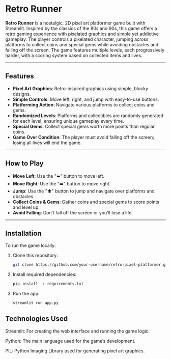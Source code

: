 # Retro Runner

**Retro Runner** is a nostalgic, 2D pixel art platformer game built with Streamlit. Inspired by the classics of the 80s and 90s, this game offers a retro gaming experience with pixelated graphics and simple yet addictive gameplay. The player controls a pixelated character, jumping across platforms to collect coins and special gems while avoiding obstacles and falling off the screen. The game features multiple levels, each progressively harder, with a scoring system based on collected items and lives.

---

## Features

- **Pixel Art Graphics**: Retro-inspired graphics using simple, blocky designs.
- **Simple Controls**: Move left, right, and jump with easy-to-use buttons.
- **Platforming Action**: Navigate various platforms to collect coins and gems.
- **Randomized Levels**: Platforms and collectibles are randomly generated for each level, ensuring unique gameplay every time.
- **Special Gems**: Collect special gems worth more points than regular coins.
- **Game Over Condition**: The player must avoid falling off the screen; losing all lives will end the game.

---

## How to Play

- **Move Left**: Use the "⬅️" button to move left.
- **Move Right**: Use the "➡️" button to move right.
- **Jump**: Use the "⬆️" button to jump and navigate over platforms and obstacles.
- **Collect Coins & Gems**: Gather coins and special gems to score points and level up.
- **Avoid Falling**: Don’t fall off the screen or you’ll lose a life.

---

## Installation

To run the game locally:

1. Clone this repository:

   ```bash
   git clone https://github.com/your-username/retro-pixel-platformer.git

2. Install required dependencies:

   ```bash
   pip install -r requirements.txt

3. Run the app:

   ```bash
   streamlit run app.py


## Technologies Used
Streamlit: For creating the web interface and running the game logic.

Python: The main language used for the game’s development.

PIL: Python Imaging Library used for generating pixel art graphics.

   
   
